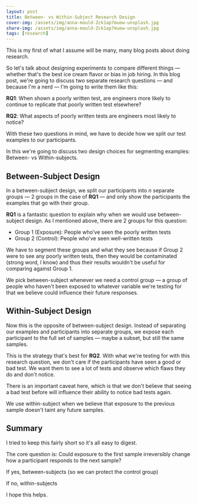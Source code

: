 ```yaml
---
layout: post
title: Between- vs Within-Subject Research Design
cover-img: /assets/img/anna-mould-Zck1ap7muew-unsplash.jpg
share-img: /assets/img/anna-mould-Zck1ap7muew-unsplash.jpg
tags: [research]
---
```


This is my first of what I assume will be many, many blog posts about doing research. 

So let's talk about designing experiments to compare different things — whether that's the best ice cream flavor or bias in job hiring. In this blog post, we're going to discuss two separate research questions — and because I'm a nerd — I'm going to write them like this: 

**RQ1**: When shown a poorly written test, are engineers more likely to continue to replicate that poorly written test elsewhere? 

**RQ2**: What aspects of poorly written tests are engineers most likely to notice? 

With these two questions in mind, we have to decide how we split our test examples to our participants.

In this we're going to discuss two design choices for segmenting examples: Between- vs Within-subjects. 

## Between-Subject Design

In a between-subject design, we split our participants into *n* separate groups — 2 groups in the case of **RQ1** — and only show the participants the examples that go with their group. 

**RQ1** is a fantastic question to explain why when we would use between-subject design. As I mentioned above, there are 2 groups for this question: 

* Group 1 (Exposure): People who've seen the poorly written tests
* Group 2 (Control): People who've seen well-written tests

We have to segment these groups and what they see because if Group 2 were to see any poorly written tests, then they would be contaminated (strong word, I know) and thus their results wouldn't be useful for comparing against Group 1. 

We pick between-subject whenever we need a control group — a group of people who haven't been exposed to whatever variable we're testing for that we believe could influence their future responses. 

## Within-Subject Design

Now this is the opposite of between-subject design. Instead of separating our examples and participants into separate groups, we expose each participant to the full set of samples — maybe a subset, but still the same samples. 

This is the strategy that's best for **RQ2**. With what we're testing for with this research question, we don't care if the participants have seen a good or bad test. We want them to see a lot of tests and observe which flaws they do and don't notice. 

There is an important caveat here, which is that we don't believe that seeing a bad test before will influence their ability to notice bad tests again. 

We use within-subject when we believe that exposure to the previous sample doesn't taint any future samples. 

## Summary

I tried to keep this fairly short so it's all easy to digest. 

The core question is: Could exposure to the first sample irreversibly change how a participant responds to the next sample?

If yes, between-subjects (so we can protect the control group)

If no, within-subjects

I hope this helps.